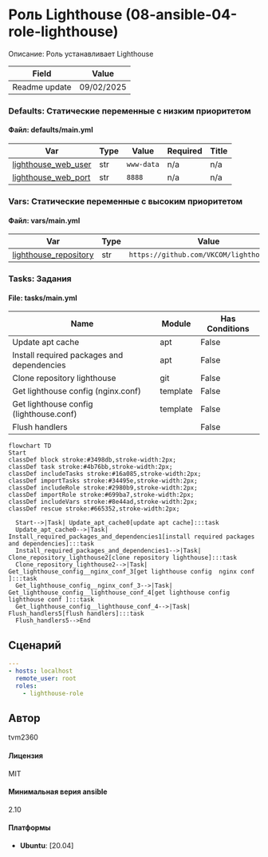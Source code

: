 # Роль Lighthouse (08-ansible-04-role-lighthouse)

Описание: Роль устанавливает Lighthouse

| Field                | Value           |
|--------------------- |-----------------|
| Readme update        | 09/02/2025 |

### Defaults: Статические переменные с низким приоритетом

#### Файл: defaults/main.yml

| Var          | Type         | Value       |Required    | Title       |
|--------------|--------------|-------------|-------------|-------------|
| [lighthouse_web_user](defaults/main.yml#L2)   | str   | `www-data` |    n/a  |  n/a |
| [lighthouse_web_port](defaults/main.yml#L3)   | str   | `8888` |    n/a  |  n/a |

### Vars: Статические переменные с высоким приоритетом

#### Файл: vars/main.yml

| Var          | Type         | Value       |Required    | Title       |
|--------------|--------------|-------------|-------------|-------------|
| [lighthouse_repository](vars/main.yml#L2)   | str   | `https://github.com/VKCOM/lighthouse.git` |    n/a  |  n/a |

### Tasks: Задания

#### File: tasks/main.yml

| Name | Module | Has Conditions |
| ---- | ------ | --------- |
| Update apt cache | apt | False |
| Install required packages and dependencies | apt | False |
| Clone repository lighthouse | git | False |
| Get lighthouse config (nginx.conf) | template | False |
| Get lighthouse config (lighthouse.conf) | template | False |
| Flush handlers |  | False |

```mermaid
flowchart TD
Start
classDef block stroke:#3498db,stroke-width:2px;
classDef task stroke:#4b76bb,stroke-width:2px;
classDef includeTasks stroke:#16a085,stroke-width:2px;
classDef importTasks stroke:#34495e,stroke-width:2px;
classDef includeRole stroke:#2980b9,stroke-width:2px;
classDef importRole stroke:#699ba7,stroke-width:2px;
classDef includeVars stroke:#8e44ad,stroke-width:2px;
classDef rescue stroke:#665352,stroke-width:2px;

  Start-->|Task| Update_apt_cache0[update apt cache]:::task
  Update_apt_cache0-->|Task| Install_required_packages_and_dependencies1[install required packages and dependencies]:::task
  Install_required_packages_and_dependencies1-->|Task| Clone_repository_lighthouse2[clone repository lighthouse]:::task
  Clone_repository_lighthouse2-->|Task| Get_lighthouse_config__nginx_conf_3[get lighthouse config  nginx conf ]:::task
  Get_lighthouse_config__nginx_conf_3-->|Task| Get_lighthouse_config__lighthouse_conf_4[get lighthouse config  lighthouse conf ]:::task
  Get_lighthouse_config__lighthouse_conf_4-->|Task| Flush_handlers5[flush handlers]:::task
  Flush_handlers5-->End
```
## Сценарий

```yml
---
- hosts: localhost
  remote_user: root
  roles:
    - lighthouse-role

```

## Автор

tvm2360

#### Лицензия

MIT

#### Минимальная верия ansible

2.10

#### Платформы

- **Ubuntu**: [20.04]
